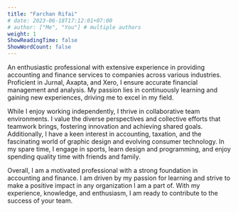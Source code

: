 ```yaml
---
title: "Farchan Rifai"
# date: 2023-06-18T17:12:01+07:00
# author: ["Me", "You"] # multiple authors
weight: 1
ShowReadingTime: false
ShowWordCount: false
---
```


An enthusiastic professional with extensive experience in providing accounting and finance services to companies across various industries. Proficient in Jurnal, Axapta, and Xero, I ensure accurate financial management and analysis. My passion lies in continuously learning and gaining new experiences, driving me to excel in my field.

While I enjoy working independently, I thrive in collaborative team environments. I value the diverse perspectives and collective efforts that teamwork brings, fostering innovation and achieving shared goals. Additionally, I have a keen interest in accounting, taxation, and the fascinating world of graphic design and evolving consumer technology. In my spare time, I engage in sports, learn design and programming, and enjoy spending quality time with friends and family.

Overall, I am a motivated professional with a strong foundation in accounting and finance. I am driven by my passion for learning and strive to make a positive impact in any organization I am a part of. With my experience, knowledge, and enthusiasm, I am ready to contribute to the success of your team.
